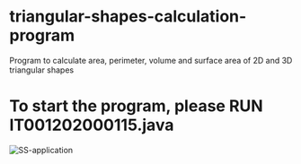 # triangular-shapes-calculation-program
Program to calculate area, perimeter, volume and surface area of 2D and 3D triangular shapes

# To start the program, please RUN IT001202000115.java
![SS-application](https://user-images.githubusercontent.com/72287069/186616525-a47aee79-4a7e-4ab8-a168-17b23db87143.jpg)
